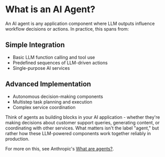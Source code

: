 # What is an AI Agent?

An AI agent is any application component where LLM outputs influence workflow decisions or actions. In practice, this spans from:

## Simple Integration
- Basic LLM function calling and tool use
- Predefined sequences of LLM-driven actions
- Single-purpose AI services

## Advanced Implementation
- Autonomous decision-making components
- Multistep task planning and execution
- Complex service coordination

Think of agents as building blocks in your AI application - whether they're making decisions about customer support queries, generating content, or coordinating with other services. What matters isn't the label "agent," but rather how these LLM-powered components work together reliably in production.

For more on this, see Anthropic's [What are agents?](https://www.anthropic.com/research/building-effective-agents#what-are-agents). 

